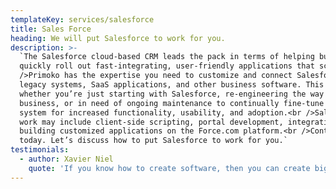```yaml
---
templateKey: services/salesforce
title: Sales Force
heading: We will put Salesforce to work for you.
description: >-
  `The Salesforce cloud-based CRM leads the pack in terms of helping businesses
  quickly roll out fast-integrating, user-friendly applications that scale.<br
  />Primoko has the expertise you need to customize and connect Salesforce to
  legacy systems, SaaS applications, and other business software. This applies
  whether you’re just starting with Salesforce, re-engineering the way you do
  business, or in need of ongoing maintenance to continually fine-tune the
  system for increased functionality, usability, and adoption.<br />Salesforce
  work may include client-side scripting, portal development, integration, and
  building customized applications on the Force.com platform.<br />Contact us
  today. Let’s discuss how to put Salesforce to work for you.`
testimonials:
  - author: Xavier Niel
    quote: 'If you know how to create software, then you can create big things.'
---
```


